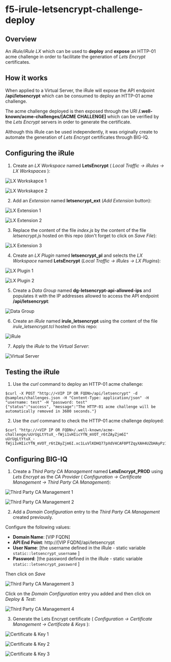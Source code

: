 # f5-irule-letsencrypt-challenge-deploy
## Overview

An *iRule/iRule LX* which can be used to **deploy** and **expose** an HTTP-01 acme challenge in order to facilitate the generation of *Lets Encrypt* certificates.

## How it works

When applied to a Virtual Server, the iRule will expose the API endpoint **/api/letsencrypt** which can be consumed to deploy an HTTP-01 acme challenge. 

The acme challenge deployed is then exposed through the URI **/.well-known/acme-challenges/[ACME CHALLENGE]** which can be verified by the *Lets Encrypt* servers in order to generate the certificate. 

Although this iRule can be used independently, it was originally create to automate the generation of *Lets Encrypt* certificates through BIG-IQ.

## Configuring the iRule

1. Create an *LX Workspace* named **LetsEncrypt** ( *Local Traffic -> iRules -> LX Workspaces* ):

 ![LX Workskapce 1](/images/001.png)

 ![LX Workskapce 2](/images/002.png)

2. Add an *Extension* named **letsencrypt_ext** (*Add Extension* button):

 ![LX Extension 1](/images/003.png)

 ![LX Extension 2](/images/004.png)

3. Replace the content of the file *index.js* by the content of the file *letsencrypt.js* hosted on this repo (don't forget to click on *Save File*):

 ![LX Extension 3](/images/005.png)

4. Create an *LX Plugin* named **letsencrypt_pl** and selects the *LX Workspace* named **LetsEncrypt** (*Local Traffic -> iRules -> LX Plugins*):

 ![LX Plugin 1](/images/006.png)

 ![LX Plugin 2](/images/007.png)

5. Create a *Data Group* named **dg-letsencrypt-api-allowed-ips** and populates it with the IP addresses allowed to access the API endpoint **/api/letsencrypt**:

 ![Data Group](/images/008.png)

6. Create an *iRule* named **irule_letsencrypt** using the content of the file *irule_letsencrypt.tcl* hosted on this repo:

 ![iRule](/images/009.png)

7. Apply the *iRule* to the *Virtual Server*:

 ![Virtual Server](/images/010.png)

## Testing the iRule

1. Use the *curl* command to deploy an HTTP-01 acme challenge:

```
$curl -X POST "http://<VIP IP OR FQDN>/api/letsencrypt" -d @samples/challenges.json -H "Content-Type: application/json" -H "username: test" -H "password: test" 
{"status":"success", "message":"The HTTP-01 acme challenge will be automatically removed in 3600 seconds."}
```

2. Use the *curl* command to check the HTTP-01 acme challenge deployed:

```
$curl "http://<VIP IP OR FQDN>/.well-known/acme-challenge/uUrUgLtYtuX_-fWji1vHIicYfN_mVOT_r6tZAyZjm6I" 
uUrUgLtYtuX_-fWji1vHIicYfN_mVOT_r6tZAyZjm6I.xc1LuVlKDHQ77pXdV4CAF0PTZqyXAH4UZbHAyPz1nBU
```

## Configuring BIG-IQ

1. Create a *Third Party CA Management* named **LetsEncrypt_PROD** using *Lets Encrypt* as the *CA Provider* ( *Configuration -> Certificate Management -> Third Party CA Management*):

 ![Third Party CA Management 1](/images/011.png)

 ![Third Party CA Management 2](/images/012.png)

 2. Add a *Domain Configuration* entry to the *Third Party CA Management* created previously. 

 Configure the following values:

 - **Domain Name**: [VIP FQDN]
 - **API End Point**: http://[VIP FQDN]/api/letsencrypt
 - **User Name**: [the username defined in the iRule - static variable ```static::letsencrypt_username``` ]
 - **Password**: [the password defined in the iRule - static variable ```static::letsencrypt_password``` ]

Then click on *Save* 

![Third Party CA Management 3](/images/013.png)

Click on the *Domain Configuration* entry you added and then click on *Deploy & Test*:

![Third Party CA Management 4](/images/014.png)

3. Generate the Lets Encrypt certificate ( *Configuration -> Certificate Management -> Certificate & Keys* ): 

![Certificate & Key 1](/images/015.png)

![Certificate & Key 2](/images/016.png)

![Certificate & Key 3](/images/017.png)

